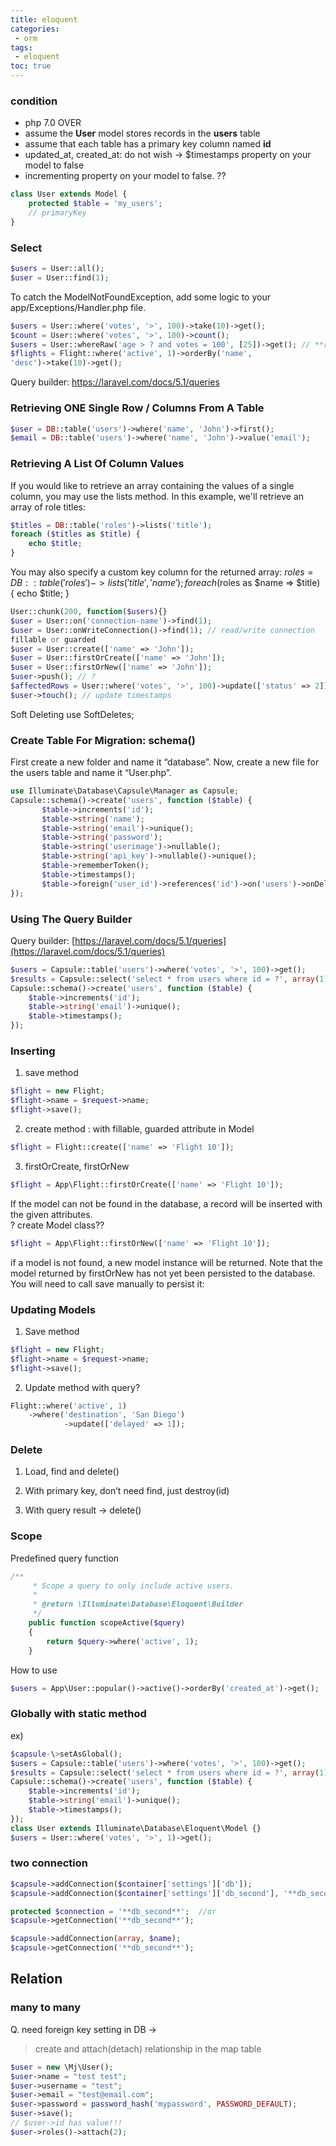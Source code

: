 ```yaml
---
title: eloquent
categories: 
 - orm
tags: 
 - eloquent
toc: true
---
```


### condition

- php 7.0 OVER
- assume the **User** model stores records in the **users** table
- assume that each table has a primary key column named **id**
- updated_at, created_at: do not wish -> $timestamps property on your model to false
- incrementing property on your model to false. ??
```php
class User extends Model {
	protected $table = 'my_users';
	// primaryKey
}
```
### Select

```php
$users = User::all();  
$user = User::find(1);
```

To catch the ModelNotFoundException, add some logic to your
app/Exceptions/Handler.php file.
```php
$users = User::where('votes', '>', 100)->take(10)->get();
$count = User::where('votes', '>', 100)->count();
$users = User::whereRaw('age > ? and votes = 100', [25])->get(); // **raw query
$flights = Flight::where('active', 1)->orderBy('name',
'desc')->take(10)->get();
```
Query builder: <https://laravel.com/docs/5.1/queries>

### Retrieving ONE Single Row / Columns From A Table

```php
$user = DB::table('users')->where('name', 'John')->first();
$email = DB::table('users')->where('name', 'John')->value('email');
```

### Retrieving A List Of Column Values

If you would like to retrieve an array containing the values of a single column,
you may use the lists method. In this example, we'll retrieve an array of role
titles:

```php
$titles = DB::table('roles')->lists('title');
foreach ($titles as $title) {
	echo $title;
}
```

You may also specify a custom key column for the returned array:
$roles = DB::table('roles')->lists('title', 'name');
foreach ($roles as $name => $title) {
	echo $title;
}
```php
User::chunk(200, function($users){}
$user = User::on('connection-name')->find(1);
$user = User::onWriteConnection()->find(1); // read/write connection
fillable or guarded
$user = User::create(['name' => 'John']);
$user = User::firstOrCreate(['name' => 'John']);
$user = User::firstOrNew(['name' => 'John']);
$user->push(); // ?
$affectedRows = User::where('votes', '>', 100)->update(['status' => 2]);
$user->touch(); // update timestamps
```


Soft Deleting
use SoftDeletes;

### Create Table For Migration: schema()

First create a new folder and name it “database”. Now, create a new file for the
users table and name it “User.php”.

```php
use Illuminate\Database\Capsule\Manager as Capsule;
Capsule::schema()->create('users', function ($table) {
       $table->increments('id');
       $table->string('name');
       $table->string('email')->unique();
       $table->string('password');
       $table->string('userimage')->nullable();
       $table->string('api_key')->nullable()->unique();
       $table->rememberToken();
       $table->timestamps();
       $table->foreign('user_id')->references('id')->on('users')->onDelete('cascade');
});
```

### Using The Query Builder

Query builder: [https://laravel.com/docs/5.1/queries](https://laravel.com/docs/5.1/queries)

```php
$users = Capsule::table('users')->where('votes', '>', 100)->get();
$results = Capsule::select('select * from users where id = ?', array(1));
Capsule::schema()->create('users', function ($table) {
    $table->increments('id');
    $table->string('email')->unique();
    $table->timestamps();
});
```

### Inserting 

1. save method  

  ```php
  $flight = new Flight;
  $flight->name = $request->name;
  $flight->save();
  ```

2. create method : with fillable, guarded attribute in Model  

  ```php
  $flight = Flight::create(['name' => 'Flight 10']);
  ```

3. firstOrCreate, firstOrNew  

  ```php
  $flight = App\Flight::firstOrCreate(['name' => 'Flight 10']);
  ```

If the model can not be found in the database, a record will be inserted with the given attributes.  
? create Model class??
```php
$flight = App\Flight::firstOrNew(['name' => 'Flight 10']);
```
if a model is not found, a new model instance will be returned. Note that the
model returned by firstOrNew has not yet been persisted to the database. You
will need to call save manually to persist it:

### Updating Models

1.  Save method
```php
$flight = new Flight;
$flight->name = $request->name;
$flight->save();
```
2.  Update method with query?
```php
Flight::where('active', 1)
	->where('destination', 'San Diego')
        	->update(['delayed' => 1]);
```

### Delete

1.  Load, find and delete()

2.  With primary key, don’t need find, just destroy(id)

3.  With query result -> delete()

### Scope

Predefined query function  

```php
/**
     * Scope a query to only include active users.
     *
     * @return \Illuminate\Database\Eloquent\Builder
     */
    public function scopeActive($query)
    {
        return $query->where('active', 1);
    }

```

How to use  

```php
$users = App\User::popular()->active()->orderBy('created_at')->get();
```

### Globally with static method

ex)

```php
$capsule-\>setAsGlobal();
$users = Capsule::table('users')->where('votes', '>', 100)->get();
$results = Capsule::select('select * from users where id = ?', array(1));  //?? no select method??
Capsule::schema()->create('users', function ($table) {
	$table->increments('id');
	$table->string('email')->unique();
	$table->timestamps();
});
class User extends Illuminate\Database\Eloquent\Model {}
$users = User::where('votes', '>', 1)->get();

```
### two connection

```php
$capsule->addConnection($container['settings']['db']);
$capsule->addConnection($container['settings']['db_second'], '**db_second**');

protected $connection = '**db_second**';  //or 
$capsule->getConnection('**db_second**');

$capsule->addConnection(array, $name);
$capsule->getConnection('**db_second**');
```



## Relation

### many to many

Q. need foreign key setting in DB ->

> create and attach(detach) relationship in the map table

```php
$user = new \Mj\User();
$user->name = "test test";
$user->username = "test";
$user->email = "test@email.com";
$user->password = password_hash('mypassword', PASSWORD_DEFAULT);
$user->save();
// $user->id has value!!!
$user->roles()->attach(2);
```



